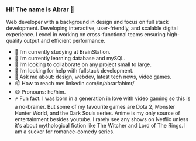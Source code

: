 ### Hi! The name is Abrar 👋

Web developer with a background in design and focus on full stack development. Developing interactive, user-friendly, and scalable digital experience. I excel in working on cross-functional teams ensuring high-quality output and efficient performance.

- 🔭 I’m currently studying at BrainStation.
- 🌱 I’m currently learning database and mySQL.
- 👯 I’m looking to collaborate on any project small to large.
- 🤔 I’m looking for help with fullstack development.
- 💬 Ask me about: design, webdev, latest tech news, video games.
- 📫 How to reach me: linkedin.com/in/abrarfahimr/
- 😄 Pronouns: he/him.
- ⚡ Fun fact: I was born in a generation in love with video gaming so this is a no-brainer. But some of my favourite games are Dota 2, Monster Hunter World, and the Dark Souls series. Anime is my only source of entertainment besides youtube. I rarely see any shows on Netflix unless it's about mythological fiction like The Witcher and Lord of The Rings. I am a sucker for romance-comedy series.
